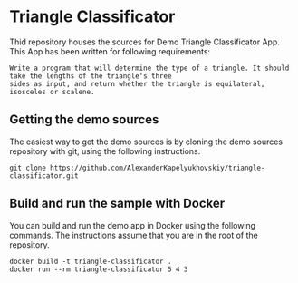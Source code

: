 # Triangle Classificator
Thid repository houses the sources for Demo Triangle Classificator App. This App has been written for following requirements:

```
Write a program that will determine the type of a triangle. It should take the lengths of the triangle's three
sides as input, and return whether the triangle is equilateral, isosceles or scalene.
```

## Getting the demo sources
The easiest way to get the demo sources is by cloning the demo sources repository with git, using the following instructions.
```
git clone https://github.com/AlexanderKapelyukhovskiy/triangle-classificator.git
```


## Build and run the sample with Docker
You can build and run the demo app in Docker using the following commands. The instructions assume that you are in the root of the repository.
```
docker build -t triangle-classificator .
docker run --rm triangle-classificator 5 4 3

```